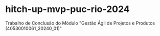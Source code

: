 # hitch-up-mvp-puc-rio-2024
Trabalho de Conclusão do Módulo "Gestão Ágil de Projetos e Produtos (40530010061_20240_01)"
